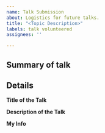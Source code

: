 ```yaml
---
name: Talk Submission
about: Logistics for future talks.
title: "<Topic Description>"
labels: talk volunteered
assignees: ''

---
```


## Summary of talk

<!-- Describe you talk, and maybe how it came about -->

## Details

**Title of the Talk**  
<!-- Fill me in! I'll be used for posts on Meetup and Twitter -->

**Description of the Talk**  
<!-- I'll also be used for posts on Meetup (and maybe Twitter if it can be fit) - try to make me "conversational"! -->

**My Info**  
<!-- Give us your Twitter handle if you have one! -->
